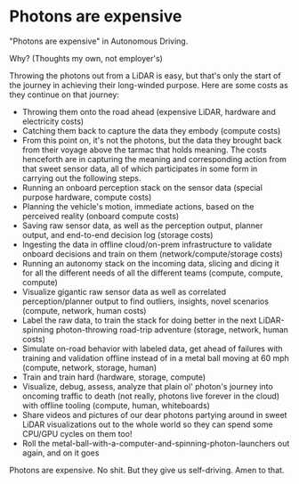 # Photons are expensive

"Photons are expensive" in Autonomous Driving.

Why?
(Thoughts my own, not employer's)

Throwing the photons out from a LiDAR is easy, but that's only the start of the journey in achieving their long-winded purpose. Here are some costs as they continue on that journey:


- Throwing them onto the road ahead (expensive LiDAR, hardware and electricity costs)
- Catching them back to capture the data they embody (compute costs)
- From this point on, it's not the photons, but the data they brought back from their voyage above the tarmac that holds meaning. The costs henceforth are in capturing the meaning and corresponding action from that sweet sensor data, all of which participates in some form in carrying out the following steps.
- Running an onboard perception stack on the sensor data (special purpose hardware, compute costs)
- Planning the vehicle's motion, immediate actions, based on the perceived reality (onboard compute costs)
- Saving raw sensor data, as well as the perception output, planner output, and end-to-end decision log (storage costs)
- Ingesting the data in offline cloud/on-prem infrastructure to validate onboard decisions and train on them (network/compute/storage costs)
- Running an autonomy stack on the incoming data, slicing and dicing it for all the different needs of all the different teams (compute, compute, compute)
- Visualize gigantic raw sensor data as well as correlated perception/planner output to find outliers, insights, novel scenarios (compute, network, human costs)
- Label the raw data, to train the stack for doing better in the next LiDAR-spinning photon-throwing road-trip adventure (storage, network, human costs)
- Simulate on-road behavior with labeled data, get ahead of failures with training and validation offline instead of in a metal ball moving at 60 mph (compute, network, storage, human)
- Train and train hard (hardware, storage, compute)
- Visualize, debug, assess, analyze that plain ol' photon's journey into oncoming traffic to death (not really, photons live forever in the cloud) with offline tooling (compute, human, whiteboards)
- Share videos and pictures of our dear photons partying around in sweet LiDAR visualizations out to the whole world so they can spend some CPU/GPU cycles on them too!
- Roll the metal-ball-with-a-computer-and-spinning-photon-launchers out again, and on it goes


Photons are expensive. No shit.
But they give us self-driving.
Amen to that.
